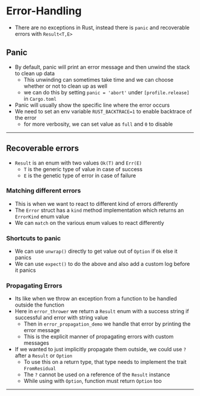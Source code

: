 # Error-Handling

- There are no exceptions in Rust, instead there is `panic` and recoverable errors with `Result<T,E>`

## Panic

- By default, panic will print an error message and then unwind the stack to clean up data
  - This unwinding can sometimes take time and we can choose whether or not to clean up as well
  - we can do this by setting `panic = 'abort'` under `[profile.release]` in `Cargo.toml`
- Panic will usually show the specific line where the error occurs
- We need to set an env variable `RUST_BACKTRACE=1` to enable backtrace of the error
  - for more verbosity, we can set value as `full` and `0` to disable

---

## Recoverable errors

- `Result` is an enum with two values `Ok(T)` and `Err(E)` 
  - `T` is the generic type of value in case of success
  - `E` is the genetic type of error in case of failure

### Matching different errors

- This is when we want to react to different kind of errors differently
- The `Error` struct has a `kind` method implementation which returns an `ErrorKind` enum value
- We can `match` on the various enum values to react differently

### Shortcuts to panic

- We can use `unwrap()` directly to get value out of `Option` if `Ok` else it panics
- We can use `expect()` to do the above and also add a custom log before it panics

### Propagating Errors

- Its like when we throw an exception from a function to be handled outside the function
- Here in `error_thrower` we return a `Result` enum with a success string if successful and error with string value
  - Then in `error_propagation_demo` we handle that error by printing the error message
  - This is the explicit manner of propagating errors with custom messages
- If we wanted to just implicitly propagate them outside, we could use `?` after a `Result` or `Option`
  - To use this on a return type, that type needs to implement the trait `FromResidual`
  - The `?` cannot be used on a reference of the `Result` instance
  - While using with `Option`, function must return `Option` too

---
